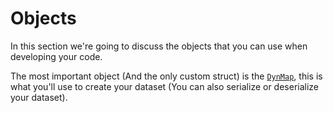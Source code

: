 # Objects
In this section we're going to discuss the objects that you can use when developing your code.

The most important object (And the only custom struct) is the [`DynMap`][dynmap], this is what you'll use to create your dataset (You can also serialize or deserialize your dataset).

[dynmap]: struct/dynmap.md